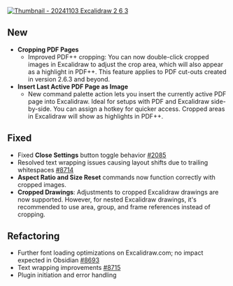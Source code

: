 
[![Thumbnail - 20241103 Excalidraw 2 6 3](https://github.com/user-attachments/assets/90236982-7498-4880-89a7-7b8af181ee03)](https://youtu.be/OfUWAvCgbXk)

## New
- **Cropping PDF Pages**  
  - Improved PDF++ cropping: You can now double-click cropped images in Excalidraw to adjust the crop area, which will also appear as a highlight in PDF++. This feature applies to PDF cut-outs created in version 2.6.3 and beyond.
- **Insert Last Active PDF Page as Image**  
  - New command palette action lets you insert the currently active PDF page into Excalidraw. Ideal for setups with PDF and Excalidraw side-by-side. You can assign a hotkey for quicker access. Cropped areas in Excalidraw will show as highlights in PDF++.

## Fixed
- Fixed **Close Settings** button toggle behavior [#2085](https://github.com/zsviczian/obsidian-excalidraw-plugin/issues/2085)
- Resolved text wrapping issues causing layout shifts due to trailing whitespaces [#8714](https://github.com/excalidraw/excalidraw/pull/8714)
- **Aspect Ratio and Size Reset** commands now function correctly with cropped images.
- **Cropped Drawings**: Adjustments to cropped Excalidraw drawings are now supported. However, for nested Excalidraw drawings, it's recommended to use area, group, and frame references instead of cropping.

## Refactoring
- Further font loading optimizations on Excalidraw.com; no impact expected in Obsidian [#8693](https://github.com/excalidraw/excalidraw/pull/8693)
- Text wrapping improvements [#8715](https://github.com/excalidraw/excalidraw/pull/8715)
- Plugin initiation and error handling
